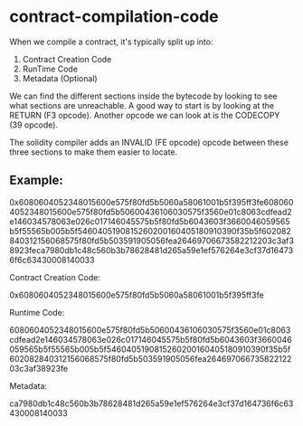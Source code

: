 # contract-compilation-code

When we compile a contract, it's typically split up into:
1. Contract Creation Code
2. RunTime Code
3. Metadata (Optional)

We can find the different sections inside the bytecode by looking to see what sections are unreachable. A good way to start is by looking at the RETURN (F3 opcode). Another opcode we can look at is the CODECOPY (39 opcode).

The solidity compiler adds an INVALID (FE opcode) opcode between these three sections to make them easier to locate.

## Example:

0x6080604052348015600e575f80fd5b5060a58061001b5f395ff3fe6080604052348015600e575f80fd5b50600436106030575f3560e01c8063cdfead2e146034578063e026c017146045575b5f80fd5b6043603f3660046059565b5f55565b005b5f5460405190815260200160405180910390f35b5f602082840312156068575f80fd5b503591905056fea26469706673582212203c3af38923feca7980db1c48c560b3b78628481d265a59e1ef576264e3cf37d164736f6c63430008140033

Contract Creation Code:

0x6080604052348015600e575f80fd5b5060a58061001b5f395ff3fe

Runtime Code:

6080604052348015600e575f80fd5b50600436106030575f3560e01c8063cdfead2e146034578063e026c017146045575b5f80fd5b6043603f3660046059565b5f55565b005b5f5460405190815260200160405180910390f35b5f602082840312156068575f80fd5b503591905056fea26469706673582212203c3af38923fe

Metadata:

ca7980db1c48c560b3b78628481d265a59e1ef576264e3cf37d164736f6c63430008140033
